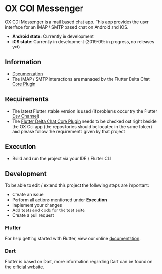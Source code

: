 # OX COI Messenger

OX COI Messenger  is a mail based chat app. This app provides the user interface for an IMAP / SMTP based chat on Android and iOS.

- **Android state:** Currently in development
- **iOS state:** Currently in development (2019-09: in progress, no releases yet)

## Information
- [Documentation](https://github.com/open-xchange/ox-coi/wiki/Developer-Documentation)
- The IMAP / SMTP interactions are managed by the [Flutter Delta Chat Core Plugin](https://github.com/open-xchange/flutter-deltachat-core)

## Requirements
- The latest Flutter stable version is used (if problems occur try the [Flutter Dev Channel](https://github.com/flutter/flutter/wiki/Flutter-build-release-channels))
- The [Flutter Delta Chat Core Plugin](https://github.com/open-xchange/flutter-deltachat-core) needs to be checked out right beside the OX Coi app (the repositories should be located in the same folder) and please follow the requirements given by that project

## Execution
- Build and run the project via your IDE / Flutter CLI

## Development
To be able to edit / extend this project the following steps are important:

- Create an issue
- Perform all actions mentioned under **Execution**
- Implement your changes
- Add tests and code for the test suite
- Create a pull request

### Flutter 

For help getting started with Flutter, view our online [documentation](https://flutter.io/).

### Dart

Flutter is based on Dart, more information regarding Dart can be found on the [official website](https://www.dartlang.org/).
